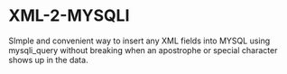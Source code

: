 # XML-2-MYSQLI
SImple and convenient way to insert any XML fields into MYSQL using mysqli_query without breaking when an apostrophe or special character shows up in the data.
